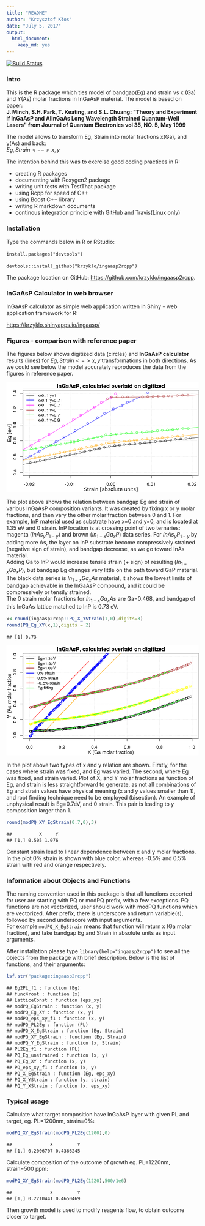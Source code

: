 ```yaml
---
title: "README"
author: "Krzysztof Kłos"
date: "July 5, 2017"
output: 
  html_document: 
    keep_md: yes
---
```




[![Build Status](https://travis-ci.org/krzyklo/ingaasp2rcpp.svg?branch=master)](https://travis-ci.org/krzyklo/ingaasp2rcpp)

### Intro
This is the R package which ties model of bandgap(Eg) and strain vs x (Ga) and Y(As) molar fractions  in InGaAsP material. The model is based on paper:  
**J. Minch, S.H. Park, T. Keating, and S.L. Chuang: "Theory and Experiment if InGaAsP and AlInGaAs Long Wavelength Strained Quantum-Well Lasers" from Journal of Quantum Electronics vol 35, NO. 5, May 1999**

The model allows to transform Eg, Strain into molar fractions x(Ga), and y(As) and back:  
$Eg,Strain <--> x,y$  

The intention behind this was to exercise good coding practices in R:

- creating R packages
- documenting with Roxygen2 package
- writing unit tests with TestThat package
- using Rcpp for speed of C++
- using Boost C++ library
- writing R markdown documents
- continous integration principle with GitHub and Travis(Linux only)

### Installation
Type the commands below in R or RStudio:

`install.packages("devtools")`

`devtools::install_github("krzyklo/ingaasp2rcpp")`

The package location on GitHub: <https://github.com/krzyklo/ingaasp2rcpp>.

### InGaAsP Calculator in web browser
InGaAsP calculator as simple web application written in Shiny - web application framework for R:  

<https://krzyklo.shinyapps.io/ingaasp/>


### Figures - comparison with reference paper
The figures below shows digitized data (circles) and **InGaAsP calculator** results (lines) for $Eg,Strain <-> x,y$ transformations in both directions. As we could see below the model accurately reproduces the data from the figures in reference paper. 

![Fig. 1. Calculation of bandgap Eg and Strain from molar fractions X and Y. With circles data reproduced from Fig. 1 b) of the reference paper](figure/unnamed-chunk-1-1.png)

The plot above shows the relation between bandgap Eg and strain of various InGaAsP composition variants. 
It was created by fixing x or y molar fractions, and then vary the other molar fraction between 0 and 1.
For example, InP material used as substrate have x=0 and y=0, and is located at 1.35 eV and 0 strain. InP location is at crossing point of two ternaries: magenta ($InAs_yP_{1-y}$) and brown ($In_{1-x}Ga_xP$) data series. For $InAs_yP_{1-y}$ by adding more As, the layer on InP substrate become compressively strained (negative sign of strain), and bandgap decrease, as we go toward InAs material.  
Adding Ga to InP would increase tensile strain (+ sign) of resulting ($In_{1-x}Ga_xP$), but bandgap Eg changes very little on the path toward GaP material.  
The black data series is $In_{1-x}Ga_xAs$ material, it shows the lowest limits of bandgap achievable in the InGaAsP compound, and it could be compressively or tensily strained.   
The 0 strain molar fractions for $In_{1-x}Ga_xAs$ are Ga=0.468, and bandgap of this InGaAs lattice matched to InP is 0.73 eV. 

```r
x<-round(ingaasp2rcpp::PQ_X_YStrain(1,0),digits=3)
round(PQ_Eg_XY(x,1),digits = 2)
```

```
## [1] 0.73
```

![Fig. 2. As molar fraction vs Ga molar fraction for constant strain and bandgap. Reproduced from Fig. 1 a) of the reference paper](figure/unnamed-chunk-3-1.png)


In the plot above two types of x and y relation are shown. Firstly, for the cases where strain was fixed, and Eg was varied. The second, where Eg was fixed, and strain varied. Plot of X, and Y molar fractions as function of Eg, and strain is less straightforward to generate, as not all combinations of Eg and strain values have physical meaning (x and y values smaller than 1), and root finding technique need to be employed (bisection).
An example of unphysical result is Eg=0.7eV, and 0 strain. This pair is leading to y composition larger than 1.

```r
round(modPQ_XY_EgStrain(0.7,0),3)
```

```
##          X     Y
## [1,] 0.505 1.076
```

Constant strain lead to linear dependence between x and y molar fractions. In the plot 0% strain is shown with blue color, whereas -0.5% and 0.5% strain with red and orange respectively. 

### Information about Objects and Functions

The naming convention used in this package is that all functions exported for user are starting with PQ or modPQ prefix, with a few exceptions. PQ functions are not vectorized, user should work with modPQ functions which are vectorized. After prefix, there is underscore and return variable(s), followed by second underscore with input arguments.  
For example `modPQ_X_EgStrain` means that function will return x (Ga molar fraction), and take bandgap Eg and Strain in absolute units as input arguments.

After installation please type `library(help="ingaasp2rcpp")` to see all the objects from the package with brief description. 
Below is the list of functions, and their arguments: 


```r
lsf.str("package:ingaasp2rcpp")
```

```
## Eg2PL_f1 : function (Eg)  
## func4root : function (x)  
## LatticeConst : function (eps_xy)  
## modPQ_EgStrain : function (x, y)  
## modPQ_Eg_XY : function (x, y)  
## modPQ_eps_xy_f1 : function (x, y)  
## modPQ_PL2Eg : function (PL)  
## modPQ_X_EgStrain : function (Eg, Strain)  
## modPQ_XY_EgStrain : function (Eg, Strain)  
## modPQ_Y_EgStrain : function (x, Strain)  
## PL2Eg_f1 : function (PL)  
## PQ_Eg_unstrained : function (x, y)  
## PQ_Eg_XY : function (x, y)  
## PQ_eps_xy_f1 : function (x, y)  
## PQ_X_EgStrain : function (Eg, eps_xy)  
## PQ_X_YStrain : function (y, strain)  
## PQ_Y_XStrain : function (x, eps_xy)
```


### Typical usage 

Calculate what target composition have InGaAsP layer with given PL and target, eg. PL=1200nm, strain=0%:  

```r
modPQ_XY_EgStrain(modPQ_PL2Eg(1200),0)
```

```
##              X         Y
## [1,] 0.2006707 0.4366245
```

Calculate composition of the outcome of growth eg. PL=1220nm, strain=500 ppm:

```r
modPQ_XY_EgStrain(modPQ_PL2Eg(1220),500/1e6)
```

```
##              X         Y
## [1,] 0.2210441 0.4650469
```

Then growth model is used to modify reagents flow, to obtain outcome closer to target. 


